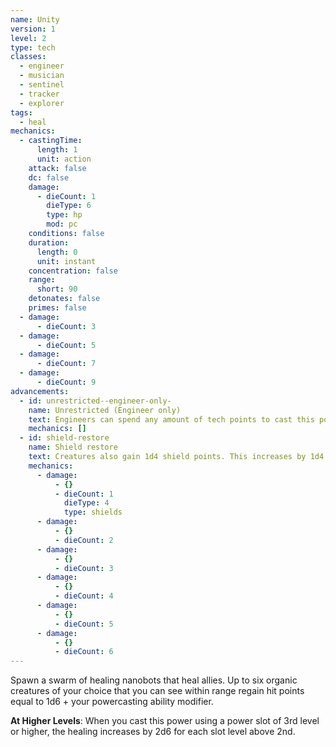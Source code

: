 ```yaml
---
name: Unity
version: 1
level: 2
type: tech
classes:
  - engineer
  - musician
  - sentinel
  - tracker
  - explorer
tags:
  - heal
mechanics:
  - castingTime:
      length: 1
      unit: action
    attack: false
    dc: false
    damage:
      - dieCount: 1
        dieType: 6
        type: hp
        mod: pc
    conditions: false
    duration:
      length: 0
      unit: instant
    concentration: false
    range:
      short: 90
    detonates: false
    primes: false
  - damage:
      - dieCount: 3
  - damage:
      - dieCount: 5
  - damage:
      - dieCount: 7
  - damage:
      - dieCount: 9
advancements:
  - id: unrestricted--engineer-only-
    name: Unrestricted (Engineer only)
    text: Engineers can spend any amount of tech points to cast this power. They are not limited by their Tech Point Limit column.
    mechanics: []
  - id: shield-restore
    name: Shield restore
    text: Creatures also gain 1d4 shield points. This increases by 1d4 for each power slot above the 2nd.
    mechanics:
      - damage:
          - {}
          - dieCount: 1
            dieType: 4
            type: shields
      - damage:
          - {}
          - dieCount: 2
      - damage:
          - {}
          - dieCount: 3
      - damage:
          - {}
          - dieCount: 4
      - damage:
          - {}
          - dieCount: 5
      - damage:
          - {}
          - dieCount: 6
---
```

Spawn a swarm of healing nanobots that heal allies. Up to six organic creatures of your choice that you can see within range
regain hit points equal to 1d6 + your powercasting ability modifier.

__At Higher Levels__: When you cast this power using a power slot of 3rd level or higher, the healing increases
by 2d6 for each slot level above 2nd.
